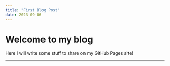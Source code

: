 ```yaml
---
title: "First Blog Post"
date: 2023-09-06
---
```


# Welcome to my blog

Here I will write some stuff to share on my GitHub Pages site!

---

